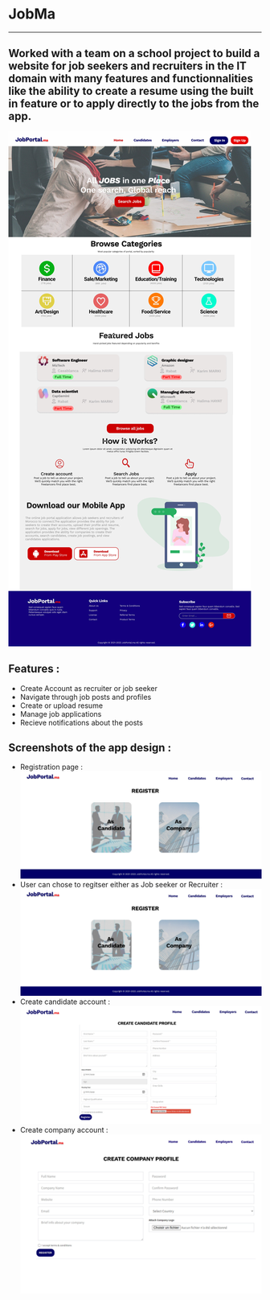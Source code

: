 # JobMa
-----------
Worked with a team on a school project to build a website for job seekers and recruiters in the IT domain with many features and functionnalities like the ability to create a resume using the built in feature or to apply directly to the jobs from the app.
-----------

<img src="./Home page.jpg" alt="index1"/>

## Features :
- Create Account as recruiter or job seeker <br/>
- Navigate through job posts and profiles <br/>
- Create or upload resume <br/>
- Manage job applications <br/>
- Recieve notifications about the posts <br/>

## Screenshots of the app design :
- Registration page : <br/>
<img src="./Register.jpg" alt="index1"/> <br/>
- User can chose to regitser either as Job seeker or Recruiter : </br>
<img src="./Register.jpg" alt="index1"/> <br/>
- Create candidate account : </br>
<img src="./Create candidate account.jpg" alt="index1"/> <br/>
- Create company account : </br>
<img src="./Create Company Account.jpg" alt="index1"/> <br/>

